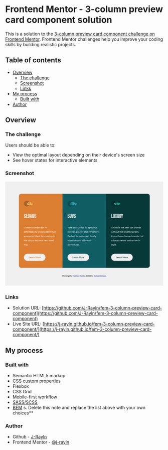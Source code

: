 # Frontend Mentor - 3-column preview card component solution

This is a solution to the [3-column preview card component challenge on Frontend Mentor](https://www.frontendmentor.io/challenges/3column-preview-card-component-pH92eAR2-). Frontend Mentor challenges help you improve your coding skills by building realistic projects. 

## Table of contents

- [Overview](#overview)
  - [The challenge](#the-challenge)
  - [Screenshot](#screenshot)
  - [Links](#links)
- [My process](#my-process)
  - [Built with](#built-with)
- [Author](#author)

## Overview

### The challenge

Users should be able to:

- View the optimal layout depending on their device's screen size
- See hover states for interactive elements

### Screenshot

![](./images/screenshot.png)

### Links

- Solution URL: [https://github.com/J-Rayln/fem-3-column-preview-card-component](https://github.com/J-Rayln/fem-3-column-preview-card-component)
- Live Site URL: [https://j-rayln.github.io/fem-3-column-preview-card-component/](https://j-rayln.github.io/fem-3-column-preview-card-component/)

## My process

### Built with

- Semantic HTML5 markup
- CSS custom properties
- Flexbox
- CSS Grid
- Mobile-first workflow
- [SASS/SCSS](https://sass-lang.com/)
- [BEM](http://getbem.com/introduction/)
s. Delete this note and replace the list above with your own choices**

### Author

- Github - [J-Rayln](https://github.com/J-Rayln)
- Frontend Mentor - [@j-rayln](https://www.frontendmentor.io/profile/j-rayln)
